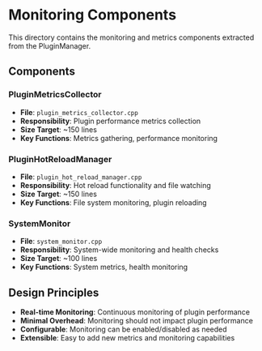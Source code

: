 # Monitoring Components

This directory contains the monitoring and metrics components extracted from the PluginManager.

## Components

### PluginMetricsCollector

- **File**: `plugin_metrics_collector.cpp`
- **Responsibility**: Plugin performance metrics collection
- **Size Target**: ~150 lines
- **Key Functions**: Metrics gathering, performance monitoring

### PluginHotReloadManager

- **File**: `plugin_hot_reload_manager.cpp`
- **Responsibility**: Hot reload functionality and file watching
- **Size Target**: ~150 lines
- **Key Functions**: File system monitoring, plugin reloading

### SystemMonitor

- **File**: `system_monitor.cpp`
- **Responsibility**: System-wide monitoring and health checks
- **Size Target**: ~100 lines
- **Key Functions**: System metrics, health monitoring

## Design Principles

- **Real-time Monitoring**: Continuous monitoring of plugin performance
- **Minimal Overhead**: Monitoring should not impact plugin performance
- **Configurable**: Monitoring can be enabled/disabled as needed
- **Extensible**: Easy to add new metrics and monitoring capabilities

